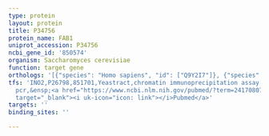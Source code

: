 ```yaml
---
type: protein
layout: protein
title: P34756
protein_name: FAB1
uniprot_accession: P34756
ncbi_gene_id: '850574'
organism: Saccharomyces cerevisiae
function: target gene
orthologs: '[{"species": "Homo sapiens", "id": ["Q9Y2I7"]}, {"species": "Mus musculus", "id": ["D3Z5N5"]}, {"species": "Rattus norvegicus", "id": ["D3ZYT8"]}]'
tfs: 'INO2,P26798,851701,Yeastract,chromatin immunoprecipitation assay; reverse transcription
  pcr,&ensp;<a href="https://www.ncbi.nlm.nih.gov/pubmed/?term=24170807%5Buid%5D+OR+21538248%5Buid%5D+OR+30073202%5Buid%5D"
  target="_blank"><i uk-icon="icon: link"></i>Pubmed</a>'
targets: ''
binding_sites: ''

---
```

